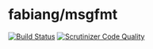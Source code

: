 # fabiang/msgfmt

[![Build Status](https://travis-ci.org/fabiang/msgfmt.svg?branch=master)](https://travis-ci.org/fabiang/msgfmt) [![Scrutinizer Code Quality](https://scrutinizer-ci.com/g/fabiang/msgfmt/badges/quality-score.png?b=master)](https://scrutinizer-ci.com/g/fabiang/msgfmt/?branch=master)
